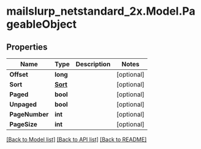 # mailslurp_netstandard_2x.Model.PageableObject

## Properties

Name | Type | Description | Notes
------------ | ------------- | ------------- | -------------
**Offset** | **long** |  | [optional] 
**Sort** | [**Sort**](Sort) |  | [optional] 
**Paged** | **bool** |  | [optional] 
**Unpaged** | **bool** |  | [optional] 
**PageNumber** | **int** |  | [optional] 
**PageSize** | **int** |  | [optional] 

[[Back to Model list]](../README#documentation-for-models) [[Back to API list]](../README#documentation-for-api-endpoints) [[Back to README]](../README)

